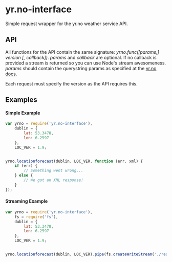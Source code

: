 yr.no-interface
===============

Simple request wrapper for the yr.no weather service API.

## API
All functions for the API contain the same signature: 
_yrno.func([params,] version [, callback])_. _params_ and _callback_ are 
optional. If no callback is provided a stream is returned so you can use 
Node's stream awesomeness. _params_ should contain the querystring params as 
specified at the [yr.no docs](http://api.yr.no/weatherapi/documentation).

Each request must specify the version as the API requires this.

## Examples

#### Simple Example

```javascript
var yrno = require('yr.no-interface'),
	dublin = {
		lat: 53.3478,
		lon: 6.2597
	},
	LOC_VER = 1.9;


yrno.locationforecast(dublin, LOC_VER, function (err, xml) {
	if (err) {
		// Something went wrong...
	} else {
		// We got an XML response!
	}
});
```


#### Streaming Example

```javascript
var yrno = require('yr.no-interface'),
	fs = require('fs'),
	dublin = {
		lat: 53.3478,
		lon: 6.2597
	},
	LOC_VER = 1.9;


yrno.locationforecast(dublin, LOC_VER).pipe(fs.createWriteStream('./res.xml'));
```
